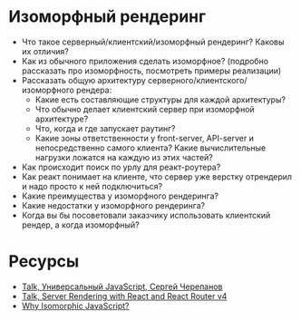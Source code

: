 # Изоморфный рендеринг

* Что такое серверный/клиентский/изоморфный рендеринг? Каковы их отличия?
* Как из обычного приложения сделать изоморфное? (подробно рассказать про изоморфность, посмотреть примеры реализации)
* Рассказать общую архитектуру серверного/клиентского/изоморфного рендера:
  * Какие есть составляющие структуры для каждой архитектуры?
  * Что обычно делает клиентский сервер при изоморфной архитектуре?
  * Что, когда и где запускает раутинг?
  * Какие зоны ответственности у front-server, API-server и непосредственно самого клиента? Какие вычислительные нагрузки ложатся на каждую из этих частей?
* Как происходит поиск по урлу для реакт-роутера?
* Как реакт понимает на клиенте, что сервер уже верстку отрендерил и надо просто к ней подключиться?
* Какие преимущества у изоморфного рендеринга?
* Какие недостатки у изоморфного рендеринга?
* Когда вы бы посоветовали заказчику использовать клиентский рендер, а когда изоморфный?

# Ресурсы

* [Talk, Универсальный JavaScript, Сергей Черепанов](https://www.youtube.com/watch?v=Y5RV5Ys0-00)
* [Talk, Server Rendering with React and React Router v4](https://www.youtube.com/watch?v=mZEv4mHsU5E)
* [Why Isomorphic JavaScript?](https://www.oreilly.com/library/view/building-isomorphic-javascript/9781491932926/ch01.html)